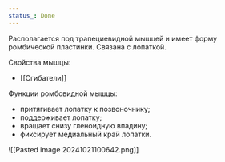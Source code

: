 ```yaml
---
status_: Done
---
```


Располагается под трапециевидной мышцей и имеет форму ромбической пластинки. Связана с лопаткой.

Свойства мышцы:
- [[Сгибатели]]

Функции ромбовидной мышцы:
- притягивает лопатку к позвоночнику;
- поддерживает лопатку;
- вращает снизу гленоидную впадину;
- фиксирует медиальный край лопатки.

![[Pasted image 20241021100642.png]]